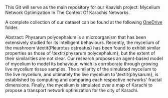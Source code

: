 This Git will serve as the main repository for our Kaavish project: Mycelium Network Optimization In The Context
Of Karachis Networks.

A complete collection of our dataset can be found at the following [OneDrive](https://habibuniversity-my.sharepoint.com/personal/bb05083_st_habib_edu_pk/_layouts/15/onedrive.aspx?id=%2Fpersonal%2Fbb05083%5Fst%5Fhabib%5Fedu%5Fpk%2FDocuments%2FFYP%20DATA) folder.

Abstract: Physarum polycephalum is a microorganism that has been extensively studied for its intelligent behaviours. Recently, the mycelium of the mushroom \textit{Pleurotus ostreatus} has been found to exhibit similar properties as those of \textit{physarum polycephalum}, but the extent of their similarities are not clear. Our research proposes an agent-based model of mycelium to model its behaviour, which is corroborate through growing live mycelium tissue samples. The similarity of the simulated mycelium to the live mycelium, and ultimately the live mycelium to \textit{physarum}, is established by computing and comparing each respective networks' fractal dimensions. Finally, the mycelium is simulated over a map of Karachi to propose a transport network optimization for the city of Karachi.
